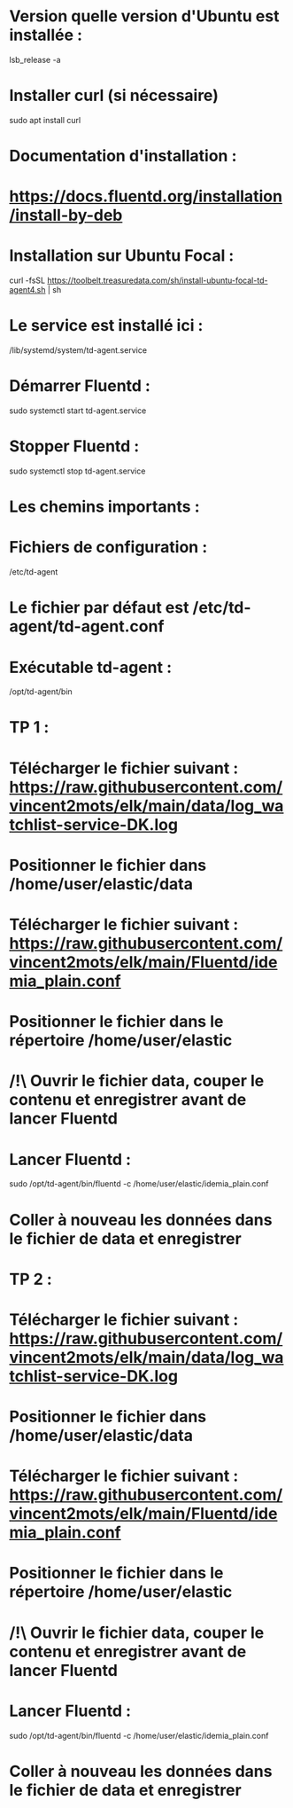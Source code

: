 # Version quelle version d'Ubuntu est installée : 
lsb_release -a

# Installer curl (si nécessaire) 
sudo apt install curl

# Documentation d'installation : 
# https://docs.fluentd.org/installation/install-by-deb

# Installation sur Ubuntu Focal :
curl -fsSL https://toolbelt.treasuredata.com/sh/install-ubuntu-focal-td-agent4.sh | sh

# Le service est installé ici : 
/lib/systemd/system/td-agent.service

# Démarrer Fluentd : 
sudo systemctl start td-agent.service

# Stopper Fluentd : 
sudo systemctl stop td-agent.service

# Les chemins importants :
 # Fichiers de configuration : 
 /etc/td-agent
 # Le fichier par défaut est /etc/td-agent/td-agent.conf

 # Exécutable td-agent :
 /opt/td-agent/bin

# TP 1 :
# Télécharger le fichier suivant : https://raw.githubusercontent.com/vincent2mots/elk/main/data/log_watchlist-service-DK.log
# Positionner le fichier dans /home/user/elastic/data
# Télécharger le fichier suivant : https://raw.githubusercontent.com/vincent2mots/elk/main/Fluentd/idemia_plain.conf
# Positionner le fichier dans le répertoire /home/user/elastic
# /!\ Ouvrir le fichier data, couper le contenu et enregistrer avant de lancer Fluentd
# Lancer Fluentd :
sudo /opt/td-agent/bin/fluentd -c /home/user/elastic/idemia_plain.conf
# Coller à nouveau les données dans le fichier de data et enregistrer

# TP 2 :
# Télécharger le fichier suivant : https://raw.githubusercontent.com/vincent2mots/elk/main/data/log_watchlist-service-DK.log
# Positionner le fichier dans /home/user/elastic/data
# Télécharger le fichier suivant : https://raw.githubusercontent.com/vincent2mots/elk/main/Fluentd/idemia_plain.conf
# Positionner le fichier dans le répertoire /home/user/elastic
# /!\ Ouvrir le fichier data, couper le contenu et enregistrer avant de lancer Fluentd
# Lancer Fluentd :
sudo /opt/td-agent/bin/fluentd -c /home/user/elastic/idemia_plain.conf
# Coller à nouveau les données dans le fichier de data et enregistrer

